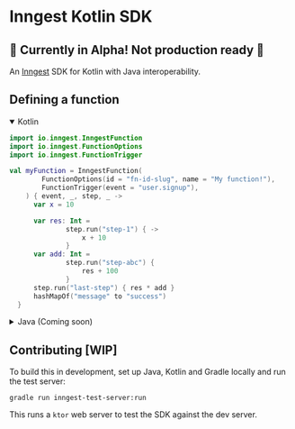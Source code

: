 # Inngest Kotlin SDK

## 🚧 Currently in Alpha! Not production ready 🚧

An [Inngest](https://www.inngest.com) SDK for Kotlin with Java interoperability.

## Defining a function

<details open>
  <summary>Kotlin</summary>

```kotlin
import io.inngest.InngestFunction
import io.inngest.FunctionOptions
import io.inngest.FunctionTrigger

val myFunction = InngestFunction(
        FunctionOptions(id = "fn-id-slug", name = "My function!"),
        FunctionTrigger(event = "user.signup"),
    ) { event, _, step, _ ->
      var x = 10

      var res: Int =
              step.run("step-1") { ->
                  x + 10
              }
      var add: Int =
              step.run("step-abc") {
                  res + 100
              }
      step.run("last-step") { res * add }
      hashMapOf("message" to "success")
  }
```

</details>

<details>
  <summary>Java (Coming soon)</summary>

</details>

## Contributing [WIP]

To build this in development, set up Java, Kotlin and Gradle locally and run the test server:

```
gradle run inngest-test-server:run
```

This runs a `ktor` web server to test the SDK against the dev server.
